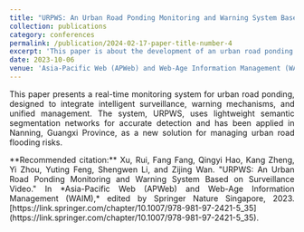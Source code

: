 ```yaml
---
title: "URPWS: An Urban Road Ponding Monitoring and Warning System Based on Surveillance Video"
collection: publications
category: conferences
permalink: /publication/2024-02-17-paper-title-number-4
excerpt: 'This paper is about the development of an urban road ponding monitoring and warning system (URPWS) based on surveillance video, which improves real-time monitoring, warning, and management to reduce the risk of urban flooding and traffic disruptions.'
date: 2023-10-06
venue: 'Asia-Pacific Web (APWeb) and Web-Age Information Management (WAIM) Joint International Conference on Web and Big Data'
---
```


<p style="text-align: justify;">
This paper presents a real-time monitoring system for urban road ponding, designed to integrate intelligent surveillance, warning mechanisms, and unified management. The system, URPWS, uses lightweight semantic segmentation networks for accurate detection and has been applied in Nanning, Guangxi Province, as a new solution for managing urban road flooding risks.
</p>

<p style="text-align: justify;">
**Recommended citation:**  
Xu, Rui, Fang Fang, Qingyi Hao, Kang Zheng, Yi Zhou, Yuting Feng, Shengwen Li, and Zijing Wan. "URPWS: An Urban Road Ponding Monitoring and Warning System Based on Surveillance Video." In *Asia-Pacific Web (APWeb) and Web-Age Information Management (WAIM),* edited by Springer Nature Singapore, 2023. [https://link.springer.com/chapter/10.1007/978-981-97-2421-5_35](https://link.springer.com/chapter/10.1007/978-981-97-2421-5_35).
</p>
